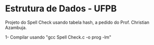 # Estrutura de Dados - UFPB
Projeto do Spell Check usando tabela hash, a pedido do Prof. Christian Azambuja.

1- Compilar usando "gcc Spell Check.c -o prog -lm"
